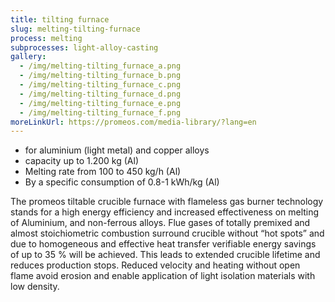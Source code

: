 ```yaml
---
title: tilting furnace
slug: melting-tilting-furnace
process: melting
subprocesses: light-alloy-casting
gallery:
  - /img/melting-tilting_furnace_a.png
  - /img/melting-tilting_furnace_b.png
  - /img/melting-tilting_furnace_c.png
  - /img/melting-tilting_furnace_d.png
  - /img/melting-tilting_furnace_e.png
  - /img/melting-tilting_furnace_f.png
moreLinkUrl: https://promeos.com/media-library/?lang=en
---
```

* for aluminium (light metal) and copper alloys
* capacity up to 1.200 kg (Al) 
* Melting rate from 100 to 450 kg/h (Al) 
* By a specific consumption of 0.8-1 kWh/kg (Al) 
 
 The promeos tiltable crucible furnace with flameless gas burner technology stands for a high energy efficiency and increased effectiveness on melting of Aluminium, and non-ferrous alloys. Flue gases of totally premixed and almost stoichiometric combustion surround crucible without “hot spots” and due to homogeneous and effective heat transfer verifiable energy savings of up to 35 % will be achieved. This leads to extended crucible lifetime and reduces production stops. Reduced velocity and heating without open flame avoid erosion and enable application of light isolation materials with low density.


